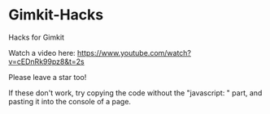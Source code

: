 # Gimkit-Hacks
Hacks for Gimkit

Watch a video here: https://www.youtube.com/watch?v=cEDnRk99pz8&t=2s


Please leave a star too!


If these don't work, try copying the code without the "javascript: " part, and pasting it into the console of a page.
